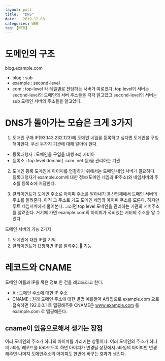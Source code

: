 ```yaml
---
layout: post
title:  "DNS"
date:   2019-12-08
categories: WEB
tag: [WEB]
---
```




# 도메인의 구조
blog.example.com
- blog : sub
- example : second-level
- com : top-level
각 레벨별로 전담하는 서버가 따로있다. 
top level의 서버는 second-level의 도메인의 서버 주소들을 각각 알고있고
second-level의 서버는 sub 도메인 서버의 주소들을 알고있다. 



# DNS가 돌아가는 모습은 크게 3가지
1. 도매인 구매 
IP(93.143.232.123)에 도메인 네임을 등록하고 싶다면 도메인을 구입해야한다. 
우선 두가지 기관에 대해 알아야 한다. 
- 등록대행자 : 도메인을 구입을 대행 ex) 가비아
- 등록소 : top level domain( .com .net 등)을 관리하는 기관

2. 도매인 등록
도메인에 아이피를 연결하기 위해서는 도메인 네임 서버가 필요하다. 
등록대행자가 example.com에 대한 정보(도메인 네임과 IP주소)와 네임서버의 주소를 등록소에 저장한다.

3. 클라이언트가 도메인 주소로 아이피 주소를 알아내기 
통신업체에서 도메인 서버의 주소를 알려준다. 아직 그 주소로 가도 도메인 네임의 아이피 주소를 모른다. 하지만 루트 네임서버에게 물어본다. 그러면 top level 도메인을 관리하는 기관의 서버주소를 알려준다. 거기에 가면 example.com의 아이피가 적혀있는 서버의 주소를 알 수 있다. 

도메인 서버의 기능 2가지 
1. 도메인에 대한 IP를 기억
2. 클라이언트가 요청하면 IP를 알려주는 기능

# 레코드와 CNAME
도메인 이름과 IP를 묶은 정보 한 건을 레코드라고 한다. 
- A : 도메인 주소에 대한 IP 주소
- CNAME : 원래 도메인 주소에 대한 별명
예를들어
A타입으로 example.com 으로 접속하면 192.0.0.1 로 맵핑해주듯 CNAME은 www.example.com 를 example.com 로 맵핑해준다. 

## cname이 있음으로해서 생기는 장점
여러 도메인의 주소가 하나의 아이피를 가리키는 상황이다. 여러 도메인의 주소가 하나의 a타입 레코드를 바라보도록 하면 아이피가 변경될 상황에서 a타입의 아이피만 변경해주면 나머지 도메인주소의 아이피도 한번에 바꾸는 효과가 생긴다. 